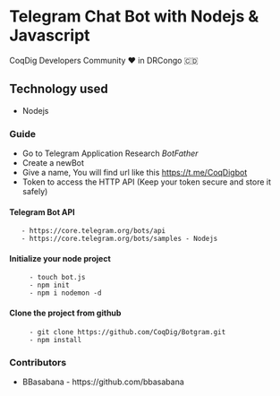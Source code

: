 # Telegram Chat Bot with Nodejs & Javascript
   CoqDig Developers Community ❤️️ in DRCongo 🇨🇩
   
## Technology used
   - Nodejs 

### Guide
   - Go to Telegram Application  Research *BotFather*
   - Create a newBot
   - Give a name, You will find url like this https://t.me/CoqDigbot
   - Token to access the HTTP API (Keep your token secure and store it safely)

   ####  Telegram Bot API
       - https://core.telegram.org/bots/api
       - https://core.telegram.org/bots/samples - Nodejs

   ####  Initialize your node project
         - touch bot.js
         - npm init
         - npm i nodemon -d
   #### Clone the project from github
         - git clone https://github.com/CoqDig/Botgram.git
         - npm install


### Contributors
<ul>
  <li> BBasabana - https://github.com/bbasabana  </li>
</ul>
